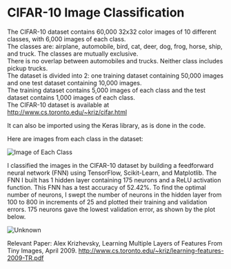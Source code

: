 # CIFAR-10 Image Classification

The CIFAR-10 dataset contains 60,000 32x32 color images of 10 different classes, with 6,000 images of each class.  
The classes are:  airplane, automobile, bird, cat, deer, dog, frog, horse, ship, and truck.  The classes are mutually exclusive.  
There is no overlap between automobiles and trucks.  Neither class includes pickup trucks.  
The dataset is divided into 2:  one training dataset containing 50,000 images and one test dataset containing 10,000 images.  
The training dataset contains 5,000 images of each class and the test dataset contains 1,000 images of each class.  
The CIFAR-10 dataset is available at http://www.cs.toronto.edu/~kriz/cifar.html

It can also be imported using the Keras library, as is done in the code.

Here are images from each class in the dataset:

![Image of Each Class](https://github.com/user-attachments/assets/556abb86-2a29-415b-beab-2879f56b99c5)

I classified the images in the CIFAR-10 dataset by building a feedforward neural network (FNN) using TensorFlow, Scikit-Learn, and Matplotlib.
The FNN I built has 1 hidden layer containing 175 neurons and a ReLU activation function.  This FNN has a test accuracy of 52.42%.
To find the optimal number of neurons, I swept the number of neurons in the hidden layer from 100 to 800 in increments of 25 and plotted their training 
and validation errors.
175 neurons gave the lowest validation error, as shown by the plot below.

![Unknown](https://github.com/user-attachments/assets/6b0563f9-37ac-4317-bdda-7fad751e0756)

Relevant Paper:
Alex Krizhevsky, Learning Multiple Layers of Features From Tiny Images, April 2009. 
http://www.cs.toronto.edu/~kriz/learning-features-2009-TR.pdf
